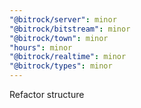 ```yaml
---
"@bitrock/server": minor
"@bitrock/bitstream": minor
"@bitrock/town": minor
"hours": minor
"@bitrock/realtime": minor
"@bitrock/types": minor
---
```


Refactor structure
